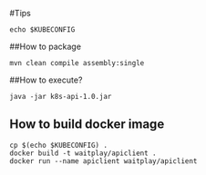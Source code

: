 #Tips


```
echo $KUBECONFIG
```

##How to package
```
mvn clean compile assembly:single
```

##How to execute?

```
java -jar k8s-api-1.0.jar
```

## How to build docker image

```
cp $(echo $KUBECONFIG) .
docker build -t waitplay/apiclient .
docker run --name apiclient waitplay/apiclient
```
 

